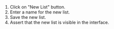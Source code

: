 1. Click on "New List" button.
2. Enter a name for the new list.
3. Save the new list.
4. Assert that the new list is visible in the interface.